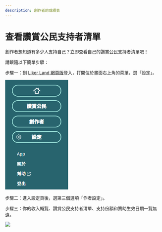 ```yaml
---
description: 創作者的成績表
---
```


# 查看讚賞公民支持者清單

創作者想知道有多少人支持自己？立即查看自己的讚賞公民支持者清單吧！

請跟隨以下簡單步驟：  
  
步驟一：到 [Liker Land 網頁版](https://liker.land/)登入，打開位於畫面右上角的菜單，選「設定」。

![](../../.gitbook/assets/civic-liker-menu.png)

步驟二：進入設定頁後，選第三個選項「作者設定」。

步驟三：你的收入概覽、讚賞公民支持者清單、支持份額和贊助生效日期一覽無遺。

![](../../.gitbook/assets/yoursupporter.jpg)

